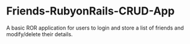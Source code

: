 # Friends-RubyonRails-CRUD-App
A basic ROR application for users to login and store a list of friends and modify/delete their details. 
